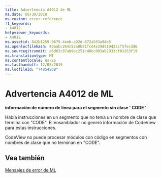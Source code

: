 ```yaml
---
title: Advertencia A4012 de ML
ms.date: 08/30/2018
ms.custom: error-reference
f1_keywords:
- A4012
helpviewer_keywords:
- A4012
ms.assetid: 842b1259-9679-4eeb-a02d-672a583a94e5
ms.openlocfilehash: 40aabc264c52a0b81fcd4e29d519433cf5fecdd6
ms.sourcegitcommit: a6d63c07ab9ec251c48bc003ab2933cf01263f19
ms.translationtype: MT
ms.contentlocale: es-ES
ms.lasthandoff: 12/05/2019
ms.locfileid: "74854568"
---
```

# <a name="ml-warning-a4012"></a>Advertencia A4012 de ML

**información de número de línea para el segmento sin clase ' CODE '**

Había instrucciones en un segmento que no tenía un nombre de clase que termina con "CODE". El ensamblador no generó información de CodeView para estas instrucciones.

CodeView no puede procesar módulos con código en segmentos con nombres de clase que no terminan en "CODE".

## <a name="see-also"></a>Vea también

[Mensajes de error de ML](../../assembler/masm/ml-error-messages.md)<br/>